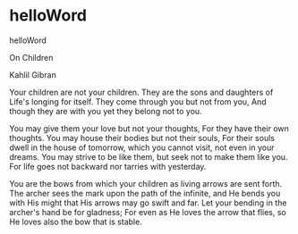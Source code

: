 # helloWord
helloWord

On Children

 Kahlil Gibran
 

Your children are not your children.
They are the sons and daughters of Life's longing for itself.
They come through you but not from you,
And though they are with you yet they belong not to you.

You may give them your love but not your thoughts, 
For they have their own thoughts.
You may house their bodies but not their souls,
For their souls dwell in the house of tomorrow, 
which you cannot visit, not even in your dreams.
You may strive to be like them, 
but seek not to make them like you.
For life goes not backward nor tarries with yesterday.

You are the bows from which your children
as living arrows are sent forth.
The archer sees the mark upon the path of the infinite, 
and He bends you with His might 
that His arrows may go swift and far.
Let your bending in the archer's hand be for gladness;
For even as He loves the arrow that flies, 
so He loves also the bow that is stable.
